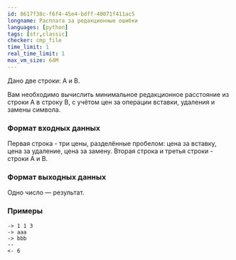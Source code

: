 ```yaml
---
id: 8617f38c-f6f4-45e4-bdff-40071f411ac5
longname: Расплата за редакционные ошибки
languages: [python]
tags: [str,classic]
checker: cmp_file
time_limit: 1
real_time_limit: 1
max_vm_size: 64M
---
```



Дано две строки: A и B.

Вам необходимо вычислить минимальное редакционное расстояние из строки A в строку B, с учётом цен за операции вставки, удаления и замены символа.

### Формат входных данных

Первая строка - три цены, разделённые пробелом: цена за вставку, цена за удаление, цена за замену.
Вторая строка и третья строки - строки A и B.

### Формат выходных данных

Одно число — результат.

### Примеры

```
-> 1 1 3
-> aaa
-> bbb
--
<- 6
```
